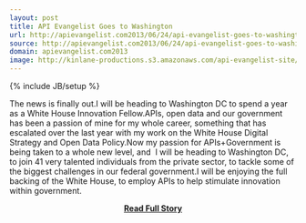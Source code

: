 ```yaml
---
layout: post
title: API Evangelist Goes to Washington
url: http://apievangelist.com2013/06/24/api-evangelist-goes-to-washington/
source: http://apievangelist.com2013/06/24/api-evangelist-goes-to-washington/
domain: apievangelist.com2013
image: http://kinlane-productions.s3.amazonaws.com/api-evangelist-site/blog/PresidentialInnovationFellows.jpeg
---
```

{% include JB/setup %}<p>The news is finally out.I will be heading to Washington DC to spend a year as a White House Innovation Fellow.APIs, open data and our government has been a passion of mine for my whole career, something that has escalated over the last year with my work on the White House Digital Strategy and Open Data Policy.Now my passion for APIs+Government is being taken to a whole new level, and  I will be heading to Washington DC, to join 41 very talented individuals from the private sector, to tackle some of the biggest challenges in our federal government.I will be enjoying the full backing of the White House, to employ APIs to help stimulate innovation within government.</p>
<center><p><a href="http://apievangelist.com2013/06/24/api-evangelist-goes-to-washington/" style='padding:25px; font-sze:18px; font-weight: bold;'>Read Full Story</a></p></center>
